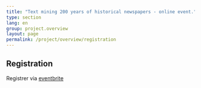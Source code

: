 ```yaml
---
title: "Text mining 200 years of historical newspapers - online event."
type: section
lang: en
group: project.overview
layout: page
permalink: /project/overview/registration
---
```


## Registration

Registrer via [eventbrite](https://www.eventbrite.fr/e/forum-z-online-reading-yesterdays-news-in-the-digital-age-registration-104615467680?aff=)

<div id="eventbrite-widget-container-104615467680"></div>

<script src="https://www.eventbrite.com/static/widgets/eb_widgets.js"></script>

<script type="text/javascript">
    var exampleCallback = function() {
        console.log('Order complete!');
    };
    window.EBWidgets.createWidget({
        widgetType: 'checkout',
        eventId: '104615467680',
        iframeContainerId: 'eventbrite-widget-container-104615467680',
        iframeContainerHeight: 525,
    });
</script>
